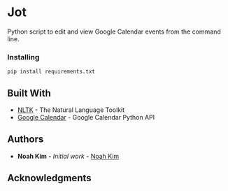 # Jot

Python script to edit and view Google Calendar events from the command line.


### Installing

`pip install requirements.txt`

## Built With

* [NLTK](https://www.nltk.org/) - The Natural Language Toolkit
* [Google Calendar](https://developers.google.com/calendar/quickstart/python) - Google Calendar Python API

## Authors

* **Noah Kim** - *Initial work* - [Noah Kim](noahdkim.com)

## Acknowledgments

